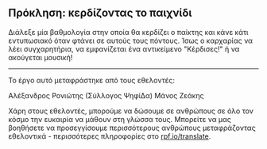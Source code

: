 ## Πρόκληση: κερδίζοντας το παιχνίδι

Διάλεξε μία βαθμολογία στην οποία θα κερδίζει ο παίκτης και κάνε κάτι εντυπωσιακό όταν φτάνει σε αυτούς τους πόντους. Ίσως ο καρχαρίας να λέει συγχαρητήρια, να εμφανίζεται ένα αντικείμενο "Κέρδισες!" ή να ακούγεται μουσική!

***

Το έργο αυτό μεταφράστηκε από τους εθελοντές:

Αλέξανδρος Ρονιώτης (Σύλλογος ΨηφίΔα)
Μάνος Ζεάκης

Χάρη στους εθελοντές, μπορούμε να δώσουμε σε ανθρώπους σε όλο τον κόσμο την ευκαιρία να μάθουν στη γλώσσα τους. Μπορείτε να μας βοηθήσετε να προσεγγίσουμε περισσότερους ανθρώπους μεταφράζοντας εθελοντικά - περισσότερες πληροφορίες στο [rpf.io/translate](https://rpf.io/translate).
